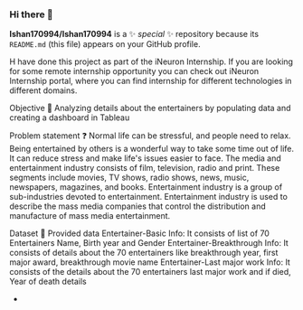 ### Hi there 👋


**Ishan170994/Ishan170994** is a ✨ _special_ ✨ repository because its `README.md` (this file) appears on your GitHub profile.

H have done this project as part of the iNeuron Internship. If you are looking for some remote internship opportunity you can check out iNeuron Internship portal, where you can find internship for different technologies in different domains.

Objective 🎯
Analyzing details about the entertainers by populating data and creating a dashboard in Tableau

Problem statement ❓
Normal life can be stressful, and people need to relax. Being entertained by others is a wonderful way to take some time out of life. It can reduce stress and make life's issues easier to face. The media and entertainment industry consists of film, television, radio and print. These segments include movies, TV shows, radio shows, news, music, newspapers, magazines, and books. Entertainment industry is a group of sub-industries devoted to entertainment. Entertainment industry is used to describe the mass media companies that control the distribution and manufacture of mass media entertainment.

Dataset 📀
Provided data
Entertainer-Basic Info: It consists of list of 70 Entertainers Name, Birth year and Gender
Entertainer-Breakthrough Info: It consists of details about the 70 entertainers like breakthrough year, first major award, breakthrough movie name
Entertainer-Last major work Info: It consists of the details about the 70 entertainers last major work and if died, Year of death details

- 
